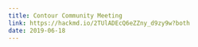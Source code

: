 ```yaml
---
title: Contour Community Meeting
link: https://hackmd.io/2TUlADEcQ6eZZny_d9zy9w?both
date: 2019-06-18
---
```

&nbsp;
